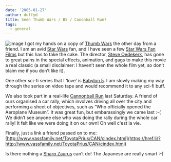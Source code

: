 ```yaml
---
date: '2005-01-27'
author: duffyd
title: Seen Thumb Wars / B5 / Canonball Run?
tags:
  - general
---
```


![image](https://1drv.ms/i/s!AsJfVUEHse4xhCE9-7UYs1UTMMmV?embed=1&width=141&height=200)
I got my hands on a copy of [Thumb Wars](https://href.li/?http://en.wikipedia.org/wiki/Thumb_Wars) the other day from a friend. I am an avid [Star Wars](https://href.li/?http://en.wikipedia.org/wiki/Star_Wars) fan, and I have seen a few [Star Wars Fan Films](https://href.li/?http://atomfilms.shockwave.com/af/spotlight/collections/starwars/) but this has to take the cake. The director, [Steve Oedekerk](https://href.li/?http://en.wikipedia.org/wiki/Steve_Oedekerk),
has gone to great pains in the special effects, animation, and gags to
make this movie a real classic (a small disclaimer: I haven’t seen the
whole film yet, so don’t blaim me if you don’t like it).

One other sci-fi series that I ‘love’ is [Babylon 5](https://href.li/?http://www.isnnews.net/babylon5/index.shtml). I am slowly making my way through the series on video tape and would recommend it to any sci-fi buff.

We also took part in a real-life [Cannonball Run](https://href.li/?http://en.wikipedia.org/wiki/Cannonball_Run)
last Saturday. A friend of ours organised a car rally, which involves
driving all over the city and performing a sheet of objectives, such as
“Who officially opened the Aeroplane Museum”. It was great fun, but
embarassingly we came last :-( We didn’t see anyone else who was doing
the rally during the whole car rally! It felt like we were doing it on
our own! Oh well c'est la vie.

Finally, just a link a friend passed on to me: [http://www.vassfamily.net/ToyotaPrius/CAN/cindex.html](https://href.li/?http://www.vassfamily.net/ToyotaPrius/CAN/cindex.html)

Is there nothing a [Sharp Zaurus](https://href.li/?http://www.theregister.co.uk/2004/10/15/linux_4gb_hdd_pda/) can’t do! The Japanese are really smart :-)
